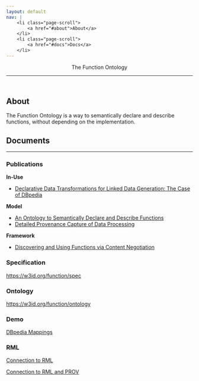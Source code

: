 ```yaml
---
layout: default
nav: |
    <li class="page-scroll">
        <a href="#about">About</a>
    </li>
    <li class="page-scroll">
        <a href="#docs">Docs</a>
    </li>
---
```


<!-- Header -->
<header>
    <div class="container">
        <div class="row">
            <div class="col-lg-12">
                <!--<img class="img-responsive" src="img/profile.png" alt="">-->
                <div class="intro-text">
                    <span class="name">The Function Ontology</span>
                    <hr class="star-light">
                    <!--<span class="skills">Web Developer - Graphic Artist - User Experience Designer</span>-->
                </div>
            </div>
        </div>
    </div>
</header>

<!-- About Section -->
<section id="about">
    <div class="container">
        <div class="row">
            <div class="col-lg-12 text-center">
                <h2>About</h2>
            </div>
        </div>
        <div class="row">
            <div class="col-lg-8 col-lg-offset-2">
                <p>The Function Ontology is a way to semantically declare and describe functions, without depending on the implementation.</p>
            </div>
        </div>
    </div>
</section>

<!-- Portfolio Grid Section -->
<section class="success" id="docs">
    <div class="container">
        <div class="row">
            <div class="col-lg-12 text-center">
                <h2>Documents</h2>
                <hr class="star-light">
            </div>
        </div>
        <div class="row">
            <div class="col-lg-4 portfolio-item">
                <h3><i class="fa fa-book"></i> Publications</h3>
                <p><strong>In-Use</strong></p>
                <ul>
                    <li><a href="https://link.springer.com/chapter/10.1007/978-3-319-58451-5_3">Declarative Data
                        Transformations for Linked Data Generation: The Case of DBpedia</a></li>
                </ul>
                <p><strong>Model</strong></p>
                <ul>
                    <li>
                        <a href="http://2016.eswc-conferences.org/sites/default/files/papers/Accepted%20Posters%20and%20Demos/ESWC2016_POSTER_An_Ontology_to_Semantically_Declare_Describe_Functions.pdf"
                           target="_blank">An Ontology to Semantically Declare and Describe Functions</a></li>
                    <li><a href="http://ceur-ws.org/Vol-1931/paper-05.pdf" target="_blank">Detailed Provenance
                        Capture of Data Processing</a></li>
                </ul>
                <p><strong>Framework</strong></p>
                <ul>
                    <li><a href="http://ceur-ws.org/Vol-1690/paper110.pdf">Discovering and Using Functions via
                        Content Negotiation</a></li>
                </ul>
            </div>
            <div class="col-lg-8">
                <div class="row">
                    <div class="col-md-6 portfolio-item">
                        <h3><i class="fa fa-file-text-o"></i> Specification</h3>
                        <p><a href="https://w3id.org/function/spec">https://w3id.org/function/spec</a></p>
                    </div>
                    <div class="col-md-6 portfolio-item">
                        <h3><i class="fa fa-file-text"></i> Ontology</h3>
                        <p><a href="https://w3id.org/function/ontology">https://w3id.org/function/ontology</a></p>
                    </div>
                </div>
                <div class="row">
                    <div class="col-md-6 portfolio-item">
                        <h3><i class="fa fa-cogs"></i> Demo</h3>
                        <p><a href="https://fnoio.github.io/dbpedia-demo/">DBpedia Mappings</a></p>
                    </div>
                    <div class="col-md-6 portfolio-item">
                        <h3><i class="fa fa-cogs"></i> RML</h3>
                        <p><a href="/rml/">Connection to RML</a></p>
                        <p><a href="/prov/">Connection to RML and PROV</a></p>
                    </div>
                </div>
            </div>
        </div>
    </div>
</section>
